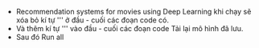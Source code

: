 - Recommendation systems for movies using Deep Learning khi chạy sẽ xóa bỏ kí tự ''' ở đầu - cuối các đoạn code có. 
- Và thêm kí tự ''' vào đầu - cuối các đoạn code Tải lại mô hình đã lưu.
- Sau đó Run all
